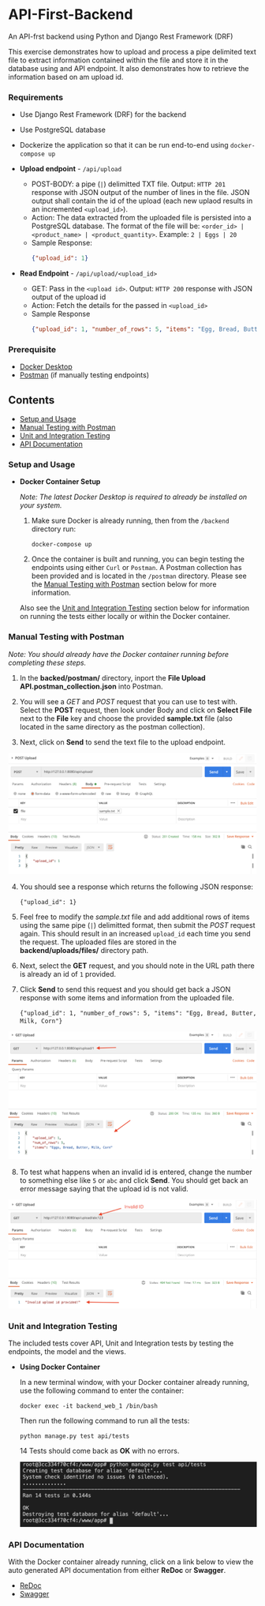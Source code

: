 # API-First-Backend
An API-frst backend using Python and Django Rest Framework (DRF)

This exercise demonstrates how to upload and process a pipe delimited text file to extract information contained within the file and store it in the database using and API endpoint. It also demonstrates how to retrieve the information based on am upload id.


### Requirements

- Use Django Rest Framework (DRF) for the backend
- Use PostgreSQL database
- Dockerize the application so that it can be run end-to-end using `docker-compose up`

- **Upload endpoint** - `/api/upload`
  - POST-BODY: a pipe (`|`) delimitted TXT file. Output: `HTTP 201` response with JSON output of the number of lines in the file. JSON output shall contain the id of the upload (each new uplaod results in an incremented `<upload_id>`). 
  - Action: The data extracted from the uploaded file is persisted into a PostgreSQL database. The format of the file will be: `<order_id> | <product_name> | <product_quantity>`. Example: `2 | Eggs | 20`
  - Sample Response:
    ```json
    {"upload_id": 1}
    ```
- **Read Endpoint** - `/api/upload/<upload_id>`
  - GET: Pass in the `<upload id>`. Output: `HTTP 200` response with JSON output of the upload id
  - Action: Fetch the details for the passed in `<upload_id>`
  - Sample Response
    ```json
    {"upload_id": 1, "number_of_rows": 5, "items": "Egg, Bread, Butter, Milk, Corn"}
    ```


### Prerequisite

- [Docker Desktop](https://docs.docker.com/desktop/)
- [Postman](https://www.postman.com/downloads/) (if manually testing endpoints)


## Contents

- [Setup and Usage](#Setup-and-Usage)
- [Manual Testing with Postman](#Manual-Testing-with-Postman)
- [Unit and Integration Testing](#Unit-and-Integration-Testing)
- [API Documentation](#API-Documentation)


### Setup and Usage

- **Docker Container Setup**

    _Note: The latest Docker Desktop is required to already be installed on your system._

    1. Make sure Docker is already running, then from the `/backend` directory run:

        ```
        docker-compose up
        ```

    2. Once the container is built and running, you can begin testing the endpoints using either `Curl` or `Postman`. A Postman collection has been provided and is located in the `/postman` directory. Please see the [Manual Testing with Postman](#Manual-Testing-with-Postman) section below for more information.

    Also see the [Unit and Integration Testing](#Unit-and-Integration-Testing) section below for information on running the tests either locally or within the Docker container.


### Manual Testing with Postman

_Note: You should already have the Docker container running before completing these steps._

1. In the **backed/postman/** directory, inport the **File Upload API.postman_collection.json** into Postman.

2. You will see a _GET_ and _POST_ request that you can use to test with. Select the **POST** request, then look under Body and click on **Select File** next to the **File** key and choose the provided **sample.txt** file (also located in the same directory as the postman collection).

3. Next, click on **Send** to send the text file to the upload endpoint.

![Postman - POST Request](docs/postman_post.png)

4. You should see a response which returns the following JSON response:

    ```
    {"upload_id": 1}
    ```

5. Feel free to modify the _sample.txt_ file and add additional rows of items using the same pipe (`|`) delimitted format, then submit the _POST_ request again. This should result in an increased `upload_id` each time you send the request. The uploaded files are stored in the **backend/uploads/files/** directory path.

6. Next, select the **GET** request, and you should note in the URL path there is already an id of `1` provided.

7. Click **Send** to send this request and you should get back a JSON response with some items and information from the uploaded file.

    ```
    {"upload_id": 1, "number_of_rows": 5, "items": "Egg, Bread, Butter, Milk, Corn"}
    ```
  
![Postman - GET Request](docs/postman_get.png)

8. To test what happens when an invalid id is entered, change the number to something else like `5` or `abc` and click **Send**. You should get back an error message saying that the upload id is not valid.

![Postman - Invalid ID](docs/postman_id_error.png)


### Unit and Integration Testing

The included tests cover API, Unit and Integration tests by testing the endpoints, the model and the views.

- **Using Docker Container**

  In a new terminal window, with your Docker container already running, use the following command to enter the container:

  ```
  docker exec -it backend_web_1 /bin/bash
  ```

  Then run the following command to run all the tests:

  ```
  python manage.py test api/tests
  ```

  14 Tests should come back as **OK** with no errors.

  ![Tests](docs/tests.png)
  

### API Documentation

With the Docker container already running, click on a link below to view the auto generated API documentation from either **ReDoc** or **Swagger**.

- [ReDoc](http://localhost:8080/api)
- [Swagger](http://localhost:8080/api/swagger)
